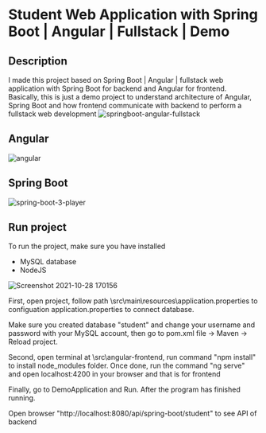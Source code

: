 # Student Web Application with Spring Boot | Angular | Fullstack | Demo 
## Description

I made this project based on Spring Boot | Angular | fullstack  web application with Spring Boot for backend and Angular for frontend. Basically, this is just a demo project to understand architecture of Angular, Spring Boot and how frontend communicate with backend to perform a fullstack web development
![springboot-angular-fullstack](https://user-images.githubusercontent.com/86077654/139099716-8975a4f7-67c3-4d8a-a21b-d202119af096.png)

## Angular
![angular](https://user-images.githubusercontent.com/86077654/139235800-ecf841b2-52b3-4211-b271-cd479941ba9e.png)

## Spring Boot
![spring-boot-3-player](https://user-images.githubusercontent.com/86077654/138086348-6cb23128-f9ec-4e20-9f36-0aac9006e7ac.png)

## Run project

To run the project, make sure you have installed
- MySQL database
- NodeJS

![Screenshot 2021-10-28 170156](https://user-images.githubusercontent.com/86077654/139234298-500e4647-5b8c-4dea-bfd6-5d4cc96cc986.png)

First, open project, follow path \src\main\resources\application.properties to configuation application.properties to connect database.

Make sure you created database "student" and change your username and password with your MySQL account, then go to pom.xml file -> Maven -> Reload project.

Second, open terminal at \src\angular-frontend, run command "npm install" to install node_modules folder. Once done, run the command "ng serve" and open localhost:4200 in your browser and that is for frontend

Finally, go to DemoApplication and Run. After the program has finished running.

Open browser "http://localhost:8080/api/spring-boot/student"  to see API of backend


